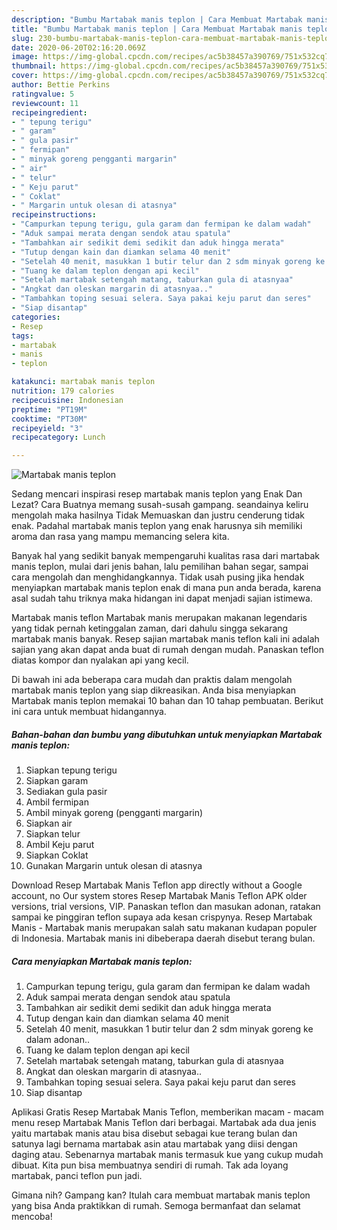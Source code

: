 ```yaml
---
description: "Bumbu Martabak manis teplon | Cara Membuat Martabak manis teplon Yang Enak Dan Mudah"
title: "Bumbu Martabak manis teplon | Cara Membuat Martabak manis teplon Yang Enak Dan Mudah"
slug: 230-bumbu-martabak-manis-teplon-cara-membuat-martabak-manis-teplon-yang-enak-dan-mudah
date: 2020-06-20T02:16:20.069Z
image: https://img-global.cpcdn.com/recipes/ac5b38457a390769/751x532cq70/martabak-manis-teplon-foto-resep-utama.jpg
thumbnail: https://img-global.cpcdn.com/recipes/ac5b38457a390769/751x532cq70/martabak-manis-teplon-foto-resep-utama.jpg
cover: https://img-global.cpcdn.com/recipes/ac5b38457a390769/751x532cq70/martabak-manis-teplon-foto-resep-utama.jpg
author: Bettie Perkins
ratingvalue: 5
reviewcount: 11
recipeingredient:
- " tepung terigu"
- " garam"
- " gula pasir"
- " fermipan"
- " minyak goreng pengganti margarin"
- " air"
- " telur"
- " Keju parut"
- " Coklat"
- " Margarin untuk olesan di atasnya"
recipeinstructions:
- "Campurkan tepung terigu, gula garam dan fermipan ke dalam wadah"
- "Aduk sampai merata dengan sendok atau spatula"
- "Tambahkan air sedikit demi sedikit dan aduk hingga merata"
- "Tutup dengan kain dan diamkan selama 40 menit"
- "Setelah 40 menit, masukkan 1 butir telur dan 2 sdm minyak goreng ke dalam adonan.."
- "Tuang ke dalam teplon dengan api kecil"
- "Setelah martabak setengah matang, taburkan gula di atasnyaa"
- "Angkat dan oleskan margarin di atasnyaa.."
- "Tambahkan toping sesuai selera. Saya pakai keju parut dan seres"
- "Siap disantap"
categories:
- Resep
tags:
- martabak
- manis
- teplon

katakunci: martabak manis teplon 
nutrition: 179 calories
recipecuisine: Indonesian
preptime: "PT19M"
cooktime: "PT30M"
recipeyield: "3"
recipecategory: Lunch

---
```



![Martabak manis teplon](https://img-global.cpcdn.com/recipes/ac5b38457a390769/751x532cq70/martabak-manis-teplon-foto-resep-utama.jpg)

Sedang mencari inspirasi resep martabak manis teplon yang Enak Dan Lezat? Cara Buatnya memang susah-susah gampang. seandainya keliru mengolah maka hasilnya Tidak Memuaskan dan justru cenderung tidak enak. Padahal martabak manis teplon yang enak harusnya sih memiliki aroma dan rasa yang mampu memancing selera kita.

Banyak hal yang sedikit banyak mempengaruhi kualitas rasa dari martabak manis teplon, mulai dari jenis bahan, lalu pemilihan bahan segar, sampai cara mengolah dan menghidangkannya. Tidak usah pusing jika hendak menyiapkan martabak manis teplon enak di mana pun anda berada, karena asal sudah tahu triknya maka hidangan ini dapat menjadi sajian istimewa.

Martabak manis teflon Martabak manis merupakan makanan legendaris yang tidak pernah ketinggalan zaman, dari dahulu singga sekarang martabak manis banyak. Resep sajian martabak manis teflon kali ini adalah sajian yang akan dapat anda buat di rumah dengan mudah. Panaskan teflon diatas kompor dan nyalakan api yang kecil.


Di bawah ini ada beberapa cara mudah dan praktis dalam mengolah martabak manis teplon yang siap dikreasikan. Anda bisa menyiapkan Martabak manis teplon memakai 10 bahan dan 10 tahap pembuatan. Berikut ini cara untuk membuat hidangannya.

<!--inarticleads1-->

##### Bahan-bahan dan bumbu yang dibutuhkan untuk menyiapkan Martabak manis teplon:

1. Siapkan  tepung terigu
1. Siapkan  garam
1. Sediakan  gula pasir
1. Ambil  fermipan
1. Ambil  minyak goreng (pengganti margarin)
1. Siapkan  air
1. Siapkan  telur
1. Ambil  Keju parut
1. Siapkan  Coklat
1. Gunakan  Margarin untuk olesan di atasnya


Download Resep Martabak Manis Teflon app directly without a Google account, no Our system stores Resep Martabak Manis Teflon APK older versions, trial versions, VIP. Panaskan teflon dan masukan adonan, ratakan sampai ke pinggiran teflon supaya ada kesan crispynya. Resep Martabak Manis - Martabak manis merupakan salah satu makanan kudapan populer di Indonesia. Martabak manis ini dibeberapa daerah disebut terang bulan. 

<!--inarticleads2-->

##### Cara menyiapkan Martabak manis teplon:

1. Campurkan tepung terigu, gula garam dan fermipan ke dalam wadah
1. Aduk sampai merata dengan sendok atau spatula
1. Tambahkan air sedikit demi sedikit dan aduk hingga merata
1. Tutup dengan kain dan diamkan selama 40 menit
1. Setelah 40 menit, masukkan 1 butir telur dan 2 sdm minyak goreng ke dalam adonan..
1. Tuang ke dalam teplon dengan api kecil
1. Setelah martabak setengah matang, taburkan gula di atasnyaa
1. Angkat dan oleskan margarin di atasnyaa..
1. Tambahkan toping sesuai selera. Saya pakai keju parut dan seres
1. Siap disantap


Aplikasi Gratis Resep Martabak Manis Teflon, memberikan macam - macam menu resep Martabak Manis Teflon dari berbagai. Martabak ada dua jenis yaitu martabak manis atau bisa disebut sebagai kue terang bulan dan satunya lagi bernama martabak asin atau martabak yang diisi dengan daging atau. Sebenarnya martabak manis termasuk kue yang cukup mudah dibuat. Kita pun bisa membuatnya sendiri di rumah. Tak ada loyang martabak, panci teflon pun jadi. 

Gimana nih? Gampang kan? Itulah cara membuat martabak manis teplon yang bisa Anda praktikkan di rumah. Semoga bermanfaat dan selamat mencoba!
